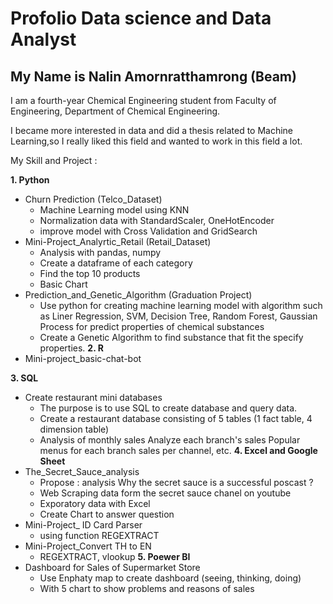 # Profolio Data science and Data Analyst

## My Name is Nalin Amornratthamrong (Beam)

I am a fourth-year Chemical Engineering student from Faculty of Engineering, Department of Chemical Engineering.

I became more interested in data and did a thesis related to Machine Learning,so I really liked this field and wanted to work in this field a lot.

My Skill and Project :

  **1. Python**
  - Churn Prediction (Telco_Dataset) 
    - Machine Learning model using KNN
    - Normalization data with StandardScaler, OneHotEncoder
    - improve model with Cross Validation and GridSearch
  - Mini-Project_Analyrtic_Retail (Retail_Dataset)
    - Analysis with pandas, numpy
    - Create a dataframe of each category
    - Find the top 10 products
    - Basic Chart
  - Prediction_and_Genetic_Algorithm (Graduation Project)
    - Use python for creating machine learning model with algorithm such as Liner Regression, SVM, Decision Tree, Random Forest, Gaussian Process for predict properties of chemical substances
    - Create a Genetic Algorithm to find substance that fit the specify properties.
  **2. R**
  - Mini-project_basic-chat-bot

  **3. SQL**
  - Create restaurant mini databases
    - The purpose is to use SQL to create database and query data.
    - Create a restaurant database consisting of 5 tables (1 fact table, 4 dimension table)
    - Analysis of monthly sales Analyze each branch's sales Popular menus for each branch sales per channel, etc.
  **4. Excel and Google Sheet**
  - The_Secret_Sauce_analysis
    - Propose : analysis Why the secret sauce is a successful poscast ?
    - Web Scraping data form the secret sauce chanel on youtube
    - Exporatory data with Excel
    - Create Chart to answer question
  - Mini-Project_ ID Card Parser
    - using function REGEXTRACT
  - Mini-Project_Convert TH to EN
    - REGEXTRACT, vlookup
  **5. Poewer BI**
  - Dashboard for Sales of Supermarket Store
    - Use Enphaty map to create dashboard (seeing, thinking, doing)
    - With 5 chart to show problems and reasons of sales

